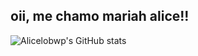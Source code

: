 ## oii, me chamo mariah alice!!

![Alicelobwp's GitHub stats](https://github-readme-stats.vercel.app/api?username=anuraghazra&theme=radical&show_icons=true)
